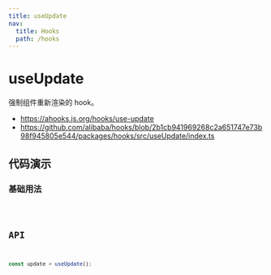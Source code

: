 ```yaml
---
title: useUpdate
nav:
  title: Hooks
  path: /hooks
---
```


# useUpdate

强制组件重新渲染的 hook。

- https://ahooks.js.org/hooks/use-update
- https://github.com/alibaba/hooks/blob/2b1cb941969268c2a651747e73b98f945805e544/packages/hooks/src/useUpdate/index.ts

## 代码演示

### 基础用法

<code src="./demo/demo1.tsx" />

## API

```typescript
const update = useUpdate();
```
